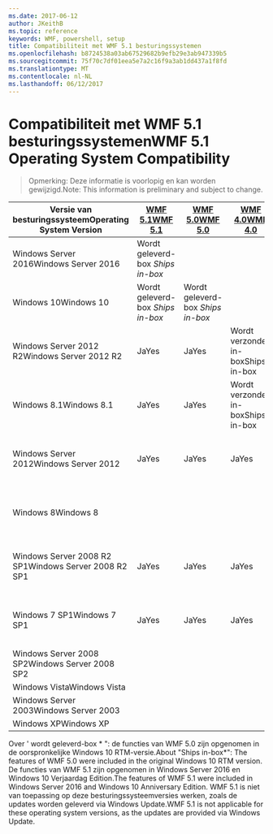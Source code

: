 ```yaml
---
ms.date: 2017-06-12
author: JKeithB
ms.topic: reference
keywords: WMF, powershell, setup
title: Compatibiliteit met WMF 5.1 besturingssystemen
ms.openlocfilehash: b8724538a03ab67529682b9efb29e3ab947339b5
ms.sourcegitcommit: 75f70c7df01eea5e7a2c16f9a3ab1dd437a1f8fd
ms.translationtype: MT
ms.contentlocale: nl-NL
ms.lasthandoff: 06/12/2017
---
```

# <a name="wmf-51-operating-system-compatibility"></a><span data-ttu-id="379d9-103">Compatibiliteit met WMF 5.1 besturingssystemen</span><span class="sxs-lookup"><span data-stu-id="379d9-103">WMF 5.1 Operating System Compatibility</span></span> #

> <span data-ttu-id="379d9-104">Opmerking: Deze informatie is voorlopig en kan worden gewijzigd.</span><span class="sxs-lookup"><span data-stu-id="379d9-104">Note: This information is preliminary and subject to change.</span></span>

| <span data-ttu-id="379d9-105">Versie van besturingssysteem</span><span class="sxs-lookup"><span data-stu-id="379d9-105">Operating System Version</span></span> | [<span data-ttu-id="379d9-106">WMF 5.1</span><span class="sxs-lookup"><span data-stu-id="379d9-106">WMF 5.1</span></span>](https://aka.ms/wmf51download) | [<span data-ttu-id="379d9-107">WMF 5.0</span><span class="sxs-lookup"><span data-stu-id="379d9-107">WMF 5.0</span></span>](https://aka.ms/wmf5download) | [<span data-ttu-id="379d9-108">WMF 4.0</span><span class="sxs-lookup"><span data-stu-id="379d9-108">WMF 4.0</span></span>](https://aka.ms/wmf4download) |  [<span data-ttu-id="379d9-109">WMF 3.0</span><span class="sxs-lookup"><span data-stu-id="379d9-109">WMF 3.0</span></span>](https://aka.ms/wmf3download) | [<span data-ttu-id="379d9-110">WMF 2.0</span><span class="sxs-lookup"><span data-stu-id="379d9-110">WMF 2.0</span></span>](https://aka.ms/wmf2download) |
| ------------------------ | ----------- | ----------- | ----------- | ------------ |  ------------- |
| <span data-ttu-id="379d9-111">Windows Server 2016</span><span class="sxs-lookup"><span data-stu-id="379d9-111">Windows Server 2016</span></span> | <span data-ttu-id="379d9-112">Wordt geleverd-box *</span><span class="sxs-lookup"><span data-stu-id="379d9-112">Ships in-box*</span></span> |  |  |  |  |
| <span data-ttu-id="379d9-113">Windows 10</span><span class="sxs-lookup"><span data-stu-id="379d9-113">Windows 10</span></span> | <span data-ttu-id="379d9-114">Wordt geleverd-box *</span><span class="sxs-lookup"><span data-stu-id="379d9-114">Ships in-box*</span></span> | <span data-ttu-id="379d9-115">Wordt geleverd-box *</span><span class="sxs-lookup"><span data-stu-id="379d9-115">Ships in-box*</span></span>  | | | |  
| <span data-ttu-id="379d9-116">Windows Server 2012 R2</span><span class="sxs-lookup"><span data-stu-id="379d9-116">Windows Server 2012 R2</span></span>| <span data-ttu-id="379d9-117">Ja</span><span class="sxs-lookup"><span data-stu-id="379d9-117">Yes</span></span> | <span data-ttu-id="379d9-118">Ja</span><span class="sxs-lookup"><span data-stu-id="379d9-118">Yes</span></span> | <span data-ttu-id="379d9-119">Wordt verzonden in-box</span><span class="sxs-lookup"><span data-stu-id="379d9-119">Ships in-box</span></span> |  |  |
| <span data-ttu-id="379d9-120">Windows 8.1</span><span class="sxs-lookup"><span data-stu-id="379d9-120">Windows 8.1</span></span> | <span data-ttu-id="379d9-121">Ja</span><span class="sxs-lookup"><span data-stu-id="379d9-121">Yes</span></span> | <span data-ttu-id="379d9-122">Ja</span><span class="sxs-lookup"><span data-stu-id="379d9-122">Yes</span></span> |  <span data-ttu-id="379d9-123">Wordt verzonden in-box</span><span class="sxs-lookup"><span data-stu-id="379d9-123">Ships in-box</span></span> |  |  |
| <span data-ttu-id="379d9-124">Windows Server 2012</span><span class="sxs-lookup"><span data-stu-id="379d9-124">Windows Server 2012</span></span> | <span data-ttu-id="379d9-125">Ja</span><span class="sxs-lookup"><span data-stu-id="379d9-125">Yes</span></span> | <span data-ttu-id="379d9-126">Ja</span><span class="sxs-lookup"><span data-stu-id="379d9-126">Yes</span></span> | <span data-ttu-id="379d9-127">Ja</span><span class="sxs-lookup"><span data-stu-id="379d9-127">Yes</span></span> |  <span data-ttu-id="379d9-128">Wordt verzonden in-box</span><span class="sxs-lookup"><span data-stu-id="379d9-128">Ships in-box</span></span> | |
| <span data-ttu-id="379d9-129">Windows 8</span><span class="sxs-lookup"><span data-stu-id="379d9-129">Windows 8</span></span> |  |  |  | <span data-ttu-id="379d9-130">Wordt verzonden in-box</span><span class="sxs-lookup"><span data-stu-id="379d9-130">Ships in-box</span></span> | |
| <span data-ttu-id="379d9-131">Windows Server 2008 R2 SP1</span><span class="sxs-lookup"><span data-stu-id="379d9-131">Windows Server 2008 R2 SP1</span></span> | <span data-ttu-id="379d9-132">Ja</span><span class="sxs-lookup"><span data-stu-id="379d9-132">Yes</span></span> | <span data-ttu-id="379d9-133">Ja</span><span class="sxs-lookup"><span data-stu-id="379d9-133">Yes</span></span> | <span data-ttu-id="379d9-134">Ja</span><span class="sxs-lookup"><span data-stu-id="379d9-134">Yes</span></span> |  <span data-ttu-id="379d9-135">Ja</span><span class="sxs-lookup"><span data-stu-id="379d9-135">Yes</span></span>| <span data-ttu-id="379d9-136">Wordt verzonden in-box</span><span class="sxs-lookup"><span data-stu-id="379d9-136">Ships in-box</span></span> |
| <span data-ttu-id="379d9-137">Windows 7 SP1</span><span class="sxs-lookup"><span data-stu-id="379d9-137">Windows 7 SP1</span></span>  | <span data-ttu-id="379d9-138">Ja</span><span class="sxs-lookup"><span data-stu-id="379d9-138">Yes</span></span> | <span data-ttu-id="379d9-139">Ja</span><span class="sxs-lookup"><span data-stu-id="379d9-139">Yes</span></span> | <span data-ttu-id="379d9-140">Ja</span><span class="sxs-lookup"><span data-stu-id="379d9-140">Yes</span></span> | <span data-ttu-id="379d9-141">Ja</span><span class="sxs-lookup"><span data-stu-id="379d9-141">Yes</span></span> | <span data-ttu-id="379d9-142">Wordt verzonden in-box</span><span class="sxs-lookup"><span data-stu-id="379d9-142">Ships in-box</span></span> |
| <span data-ttu-id="379d9-143">Windows Server 2008 SP2</span><span class="sxs-lookup"><span data-stu-id="379d9-143">Windows Server 2008 SP2</span></span> | | | | <span data-ttu-id="379d9-144">Ja</span><span class="sxs-lookup"><span data-stu-id="379d9-144">Yes</span></span> | <span data-ttu-id="379d9-145">Ja</span><span class="sxs-lookup"><span data-stu-id="379d9-145">Yes</span></span> |
| <span data-ttu-id="379d9-146">Windows Vista</span><span class="sxs-lookup"><span data-stu-id="379d9-146">Windows Vista</span></span> | | | | | <span data-ttu-id="379d9-147">Ja</span><span class="sxs-lookup"><span data-stu-id="379d9-147">Yes</span></span> |
| <span data-ttu-id="379d9-148">Windows Server 2003</span><span class="sxs-lookup"><span data-stu-id="379d9-148">Windows Server 2003</span></span>| | | |  | <span data-ttu-id="379d9-149">Ja</span><span class="sxs-lookup"><span data-stu-id="379d9-149">Yes</span></span> |
| <span data-ttu-id="379d9-150">Windows XP</span><span class="sxs-lookup"><span data-stu-id="379d9-150">Windows XP</span></span> | | | |  | <span data-ttu-id="379d9-151">Ja</span><span class="sxs-lookup"><span data-stu-id="379d9-151">Yes</span></span> |


<span data-ttu-id="379d9-152">Over ' wordt geleverd-box * ": de functies van WMF 5.0 zijn opgenomen in de oorspronkelijke Windows 10 RTM-versie.</span><span class="sxs-lookup"><span data-stu-id="379d9-152">About "Ships in-box*": The features of WMF 5.0 were included in the original Windows 10 RTM version.</span></span>
<span data-ttu-id="379d9-153">De functies van WMF 5.1 zijn opgenomen in Windows Server 2016 en Windows 10 Verjaardag Edition.</span><span class="sxs-lookup"><span data-stu-id="379d9-153">The features of WMF 5.1 were included in Windows Server 2016 and Windows 10 Anniversary Edition.</span></span> <span data-ttu-id="379d9-154">WMF 5.1 is niet van toepassing op deze besturingssysteemversies werken, zoals de updates worden geleverd via Windows Update.</span><span class="sxs-lookup"><span data-stu-id="379d9-154">WMF 5.1 is not applicable for these operating system versions, as the updates are provided via Windows Update.</span></span>


